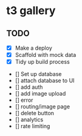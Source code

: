 # t3 gallery
## TODO
- [x] Make a deploy
- [x] Scaffold with mock data
- [x] Tidy up build process
- [] Set up database
- [] attach database to UI
- [] add auth
- [] add image upload
- [] error
- [] routing/image page
- [] delete button
- [] analytics
- [] rate limiting
